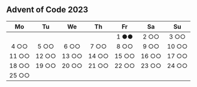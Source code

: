 ## Advent of Code 2023

| **Mo** | **Tu** | **We** | **Th** | **Fr** | **Sa** | **Su** |
| :----: | :----: | :----: | :----: | :----: | :----: | :----: |
|        |        |        |        |  1 ●●  |  2 ○○  |  3 ○○  |
|  4 ○○  |  5 ○○  |  6 ○○  |  7 ○○  |  8 ○○  |  9 ○○  | 10 ○○  |
| 11 ○○  | 12 ○○  | 13 ○○  | 14 ○○  | 15 ○○  | 16 ○○  | 17 ○○  |
| 18 ○○  | 19 ○○  | 20 ○○  | 21 ○○  | 22 ○○  | 23 ○○  | 24 ○○  |
| 25 ○○  |        |        |        |        |        |        |
